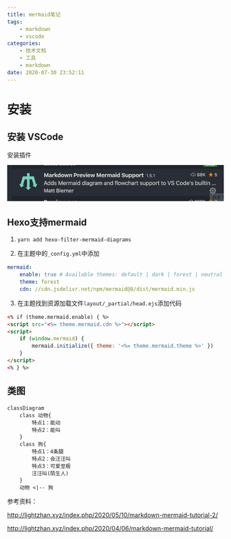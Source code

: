 ```yaml
---
title: mermaid笔记
tags:
    - markdown
    - vscode
categories:
    - 技术文档
    - 工具
    - markdown
date: 2020-07-30 23:52:11
---
```


# 安装

## 安装 VSCode

安装插件

![](./mermaid笔记/2020-07-30-23-56-15.png)



## Hexo支持mermaid

1. `yarn add hexo-filter-mermaid-diagrams`

2. 在主题中的`_config.yml`中添加

```yml
mermaid:
    enable: true # Available themes: default | dark | forest | neutral
    theme: forest
    cdn: //cdn.jsdelivr.net/npm/mermaid@8/dist/mermaid.min.js
```
3. 在主题找到资源加载文件`layout/_partial/head.ejs`添加代码

```html
<% if (theme.mermaid.enable) { %>
<script src="<%= theme.mermaid.cdn %>"></script>
<script>
    if (window.mermaid) {
        mermaid.initialize({ theme: '<%= theme.mermaid.theme %>' })
    }
</script>
<% } %>
```



## 类图


```mermaid
classDiagram
    class 动物{
        特点1：能动
        特点2：能叫
    }
    class 狗{
        特点1：4条腿
        特点2：会汪汪叫
        特点3：可爱至极
        汪汪叫(陌生人)
    }
    动物 <|-- 狗
```

参考资料：

http://lightzhan.xyz/index.php/2020/05/10/markdown-mermaid-tutorial-2/

http://lightzhan.xyz/index.php/2020/04/06/markdown-mermaid-tutorial/



